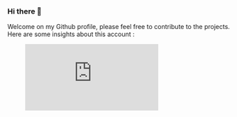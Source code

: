 ### Hi there 👋

Welcome on my Github profile, please feel free to contribute to the projects. Here are some insights about this account : 

<figure><embed src="https://wakatime.com/share/@7d0c0074-b835-4cde-ac43-e3b00b5701b1/755d5b45-5f7a-465a-a3c4-c5b2880763c1.svg"></embed></figure>
